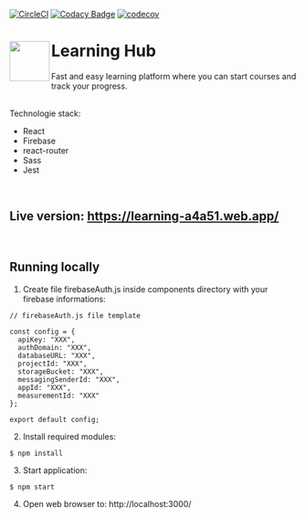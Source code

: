 [![CircleCI](https://circleci.com/gh/SongoMen/Learning-Hub.svg?style=svg)](https://circleci.com/gh/SongoMen/Learning-Hub)
[![Codacy Badge](https://api.codacy.com/project/badge/Grade/65407de27f98477b810a9888f6e6d5c7)](https://www.codacy.com/manual/pat.kozlowski2000/learning-app?utm_source=github.com&amp;utm_medium=referral&amp;utm_content=SongoMen/learning-app&amp;utm_campaign=Badge_Grade)
[![codecov](https://codecov.io/gh/SongoMen/Learning-Hub/branch/master/graph/badge.svg)](https://codecov.io/gh/SongoMen/Learning-Hub)
<div>
  <img align="left" widt="70px" height="70px" src="https://github.com/SongoMen/learning-app/blob/master/public/favicon.ico"> 
  <h1>Learning Hub</h1>
</div>

Fast and easy learning platform where you can start courses and track your progress.  
  <br>
  
Technologie stack: 
* React
* Firebase
* react-router
* Sass
* Jest
<br>

## Live version: https://learning-a4a51.web.app/
<br>
 
## Running locally
1. Create file firebaseAuth.js inside components directory with your firebase informations:

```
// firebaseAuth.js file template

const config = {
  apiKey: "XXX",
  authDomain: "XXX",
  databaseURL: "XXX",
  projectId: "XXX",
  storageBucket: "XXX",
  messagingSenderId: "XXX",
  appId: "XXX",
  measurementId: "XXX"
};

export default config;
```
2. Install required modules:
```
$ npm install
```
3. Start application:
```
$ npm start
```
4. Open web browser to: http://localhost:3000/

